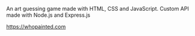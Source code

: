An art guessing game made with HTML, CSS and JavaScript. Custom API made with Node.js and Express.js

https://whopainted.com

